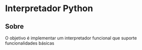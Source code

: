 # Interpretador Python

## Sobre

O objetivo é implementar um interpretador funcional que suporte funcionalidades básicas

